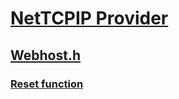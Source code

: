 # [NetTCPIP Provider](../_nettcpip/index.md)
## [Webhost.h](index.md)
### [Reset function](../webhost/nf-webhost-iappdomaininfoenum-reset.md)

